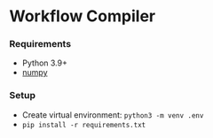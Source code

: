 # Workflow Compiler

### Requirements
* Python 3.9+
* [numpy](https://numpy.org/)

### Setup
* Create virtual environment: `python3 -m venv .env`
* `pip install -r requirements.txt`